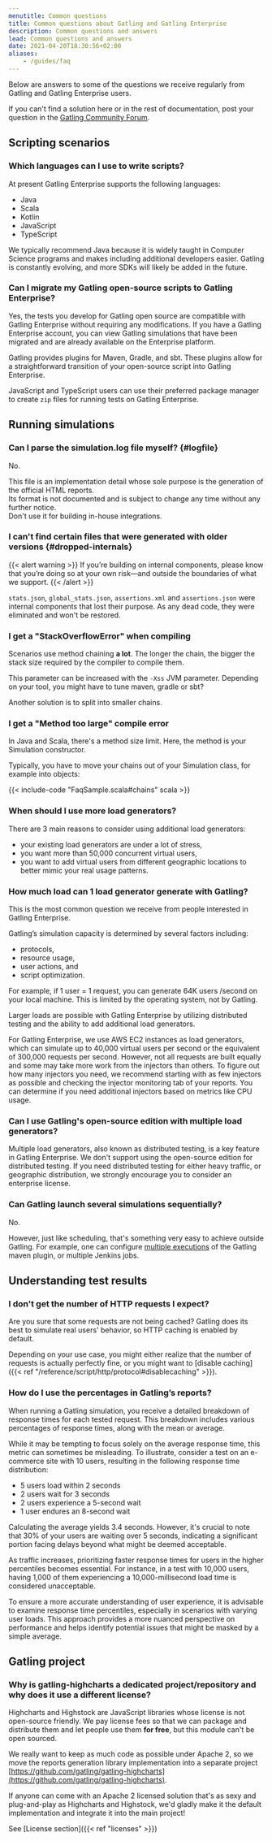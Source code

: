 ```yaml
---
menutitle: Common questions
title: Common questions about Gatling and Gatling Enterprise
description: Common questions and answers
lead: Common questions and answers
date: 2021-04-20T18:30:56+02:00
aliases: 
    - /guides/faq
---
```


Below are answers to some of the questions we receive regularly from Gatling and Gatling Enterprise users.

If you can't find a solution here or in the rest of documentation, post your question in the [Gatling Community Forum](https://community.gatling.io).

## Scripting scenarios

### Which languages can I use to write scripts? 

At present Gatling Enterprise supports the following languages:
- Java 
- Scala
- Kotlin 
- JavaScript
- TypeScript

We typically recommend Java because it is widely taught in Computer Science programs and makes including additional developers easier. Gatling is constantly evolving, and more SDKs will likely be added in the future.

### Can I migrate my Gatling open-source scripts to Gatling Enterprise?

Yes, the tests you develop for Gatling open source are compatible with Gatling Enterprise without requiring any modifications. If you have a Gatling Enterprise account, you can view Gatling simulations that have been migrated and are already available on the Enterprise platform.

Gatling provides plugins for Maven, Gradle, and sbt. These plugins allow for a straightforward transition of your open-source script into Gatling Enterprise.

JavaScript and TypeScript users can use their preferred package manager to create `zip` files for running tests on Gatling Enterprise.

## Running simulations

### Can I parse the simulation.log file myself? {#logfile}

No.

This file is an implementation detail whose sole purpose is the generation of the official HTML reports.\
Its format is not documented and is subject to change any time without any further notice.\
Don't use it for building in-house integrations.

### I can't find certain files that were generated with older versions {#dropped-internals}

{{< alert warning >}}
If you’re building on internal components, please know that you’re doing so at your own risk—and outside the boundaries of what we support.
{{< /alert >}}

`stats.json`, `global_stats.json`, `assertions.xml` and `assertions.json` were internal components that lost their purpose.
As any dead code, they were eliminated and won't be restored.

### I get a "StackOverflowError" when compiling

Scenarios use method chaining **a lot**.
The longer the chain, the bigger the stack size required by the compiler to compile them.

This parameter can be increased with the `-Xss` JVM parameter. Depending on your tool, you might have to tune maven, gradle or sbt?

Another solution is to split into smaller chains.

### I get a "Method too large" compile error

In Java and Scala, there's a method size limit. Here, the method is your Simulation constructor.

Typically, you have to move your chains out of your Simulation class, for example into objects:

{{< include-code "FaqSample.scala#chains" scala >}}

### When should I use more load generators?

There are 3 main reasons to consider using additional load generators:

- your existing load generators are under a lot of stress,
- you want more than 50,000 concurrent virtual users,
- you want to add virtual users from different geographic locations to better mimic your real usage patterns. 

### How much load can 1 load generator generate with Gatling?

This is the most common question we receive from people interested in Gatling Enterprise.

Gatling’s simulation capacity is determined by several factors including:

- protocols, 
- resource usage, 
- user actions, and 
- script optimization. 

For example, if 1 user = 1 request, you can generate 64K users /second on your local machine. This is limited by the operating system, not by Gatling. 

Larger loads are possible with Gatling Enterprise by utilizing distributed testing and the ability to add additional load generators.

For Gatling Enterprise, we use AWS EC2 instances as load generators, which can simulate up to 40,000 virtual users per second or the equivalent of 300,000 requests per second. However, not all requests are built equally and some may take more work from the injectors than others. To figure out how many injectors you need, we recommend starting with as few injectors as possible and checking the injector monitoring tab of your reports. You can determine if you need additional injectors based on metrics like CPU usage. 

### Can I use Gatling's open-source edition with multiple load generators? 

Multiple load generators, also known as distributed testing, is a key feature in Gatling Enterprise. We don't support using the open-source edition for distributed testing. If you need distributed testing for either heavy traffic, or geographic distribution, we strongly encourage you to consider an enterprise license. 

### Can Gatling launch several simulations sequentially?

No.

However, just like scheduling, that's something very easy to achieve outside Gatling.
For example, one can configure [multiple executions](http://maven.apache.org/guides/mini/guide-default-execution-ids.html) of the Gatling maven plugin, or multiple Jenkins jobs.

## Understanding test results

### I don't get the number of HTTP requests I expect?

Are you sure that some requests are not being cached?
Gatling does its best to simulate real users' behavior, so HTTP caching is enabled by default.

Depending on your use case, you might either realize that the number of requests is actually perfectly fine, or you might want to [disable caching]({{< ref "/reference/script/http/protocol#disablecaching" >}}).

### How do I use the percentages in Gatling’s reports?

When running a Gatling simulation, you receive a detailed breakdown of response times for each tested request. This breakdown includes various percentages of response times, along with the mean or average.

While it may be tempting to focus solely on the average response time, this metric can sometimes be misleading. To illustrate, consider a test on an e-commerce site with 10 users, resulting in the following response time distribution:

- 5 users load within 2 seconds
- 2 users wait for 3 seconds
- 2 users experience a 5-second wait
- 1 user endures an 8-second wait

Calculating the average yields 3.4 seconds. However, it's crucial to note that 30% of your users are waiting over 5 seconds, indicating a significant portion facing delays beyond what might be deemed acceptable.

As traffic increases, prioritizing faster response times for users in the higher percentiles becomes essential. For instance, in a test with 10,000 users, having 1,000 of them experiencing a 10,000-millisecond load time is considered unacceptable.

To ensure a more accurate understanding of user experience, it is advisable to examine response time percentiles, especially in scenarios with varying user loads. This approach provides a more nuanced perspective on performance and helps identify potential issues that might be masked by a simple average.

## Gatling project

### Why is gatling-highcharts a dedicated project/repository and why does it use a different license?

Highcharts and Highstock are JavaScript libraries whose license is not open-source friendly.
We pay license fees so that we can package and distribute them and let people use them **for free**, but this module can't be open sourced.

We really want to keep as much code as possible under Apache 2, so we move the reports generation library implementation into a separate project [https://github.com/gatling/gatling-highcharts](https://github.com/gatling/gatling-highcharts).

If anyone can come with an Apache 2 licensed solution that's as sexy and plug-and-play as Highcharts and Highstock, we'd gladly make it the default implementation and integrate it into the main project!

See [License section]({{< ref "licenses" >}})

